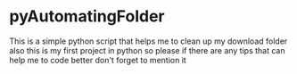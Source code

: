 # pyAutomatingFolder
This is a simple python script that helps me to clean up my download folder 
also this is my first project in python so please if there are any tips that can help me to code better don't forget to mention it 

